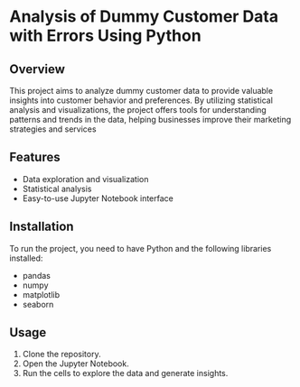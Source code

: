 # Analysis of Dummy Customer Data with Errors Using Python 

## Overview

This project aims to analyze dummy customer data to provide valuable insights into customer behavior and preferences. By utilizing statistical analysis and visualizations, the project offers tools for understanding patterns and trends in the data, helping businesses improve their marketing strategies and services

## Features
- Data exploration and visualization
- Statistical analysis
- Easy-to-use Jupyter Notebook interface

## Installation
To run the project, you need to have Python and the following libraries installed:
- pandas
- numpy
- matplotlib
- seaborn

## Usage
1. Clone the repository.
2. Open the Jupyter Notebook.
3. Run the cells to explore the data and generate insights.
